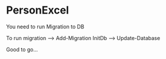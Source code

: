 # PersonExcel

You need to run Migration to DB

To run migration
--> Add-Migration InitDb
--> Update-Database

Good to go...
